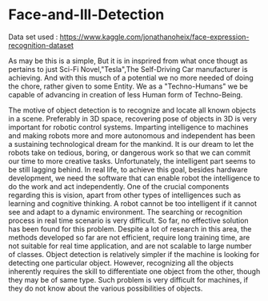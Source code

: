 # Face-and-Ill-Detection
Data set used : https://www.kaggle.com/jonathanoheix/face-expression-recognition-dataset

As may be this is a simple, But it is in insprired from what once thougt as pertains to just Sci-Fi Novel,"Tesla",The Self-Driving Car manufacturer is achieving.
And with this musch of a potential we no more needed of doing the chore, rather given to some Entity. We as a "Techno-Humans" we be capable of advancing in creation of less Human form of Techno-Being.


The motive of object detection is to recognize and locate all known objects in a scene. Preferably in 3D space, recovering pose of objects in 3D is very important for robotic control systems. Imparting intelligence to machines and making robots more and more autonomous and independent has been a sustaining technological dream for the mankind. It is our dream to let the robots take on tedious, boring, or dangerous work so that we can commit our time to more creative tasks. Unfortunately, the intelligent part seems to be still lagging behind. In real life, to achieve this goal, besides hardware development, we need the software that can enable robot the intelligence to do the work and act independently. One of the crucial components regarding this is vision, apart from other types of intelligences such as learning and cognitive thinking. A robot cannot be too intelligent if it cannot see and adapt to a dynamic environment. The searching or recognition process in real time scenario is very difficult. So far, no effective solution has been found for this problem. Despite a lot of research in this area, the methods developed so far are not efficient, require long training time, are not suitable for real time application, and are not scalable to large number of classes. Object detection is relatively simpler if the machine is looking for detecting one particular object. However, recognizing all the objects inherently requires the skill to differentiate one object from the other, though they may be of same type. Such problem is very difficult for machines, if they do not know about the various possibilities of objects.


